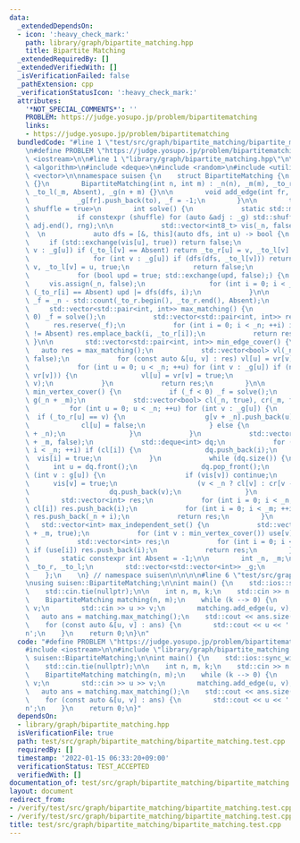 ```yaml
---
data:
  _extendedDependsOn:
  - icon: ':heavy_check_mark:'
    path: library/graph/bipartite_matching.hpp
    title: Bipartite Matching
  _extendedRequiredBy: []
  _extendedVerifiedWith: []
  _isVerificationFailed: false
  _pathExtension: cpp
  _verificationStatusIcon: ':heavy_check_mark:'
  attributes:
    '*NOT_SPECIAL_COMMENTS*': ''
    PROBLEM: https://judge.yosupo.jp/problem/bipartitematching
    links:
    - https://judge.yosupo.jp/problem/bipartitematching
  bundledCode: "#line 1 \"test/src/graph/bipartite_matching/bipartite_matching.test.cpp\"\
    \n#define PROBLEM \"https://judge.yosupo.jp/problem/bipartitematching\"\n\n#include\
    \ <iostream>\n\n#line 1 \"library/graph/bipartite_matching.hpp\"\n\n\n\n#include\
    \ <algorithm>\n#include <deque>\n#include <random>\n#include <utility>\n#include\
    \ <vector>\n\nnamespace suisen {\n    struct BipartiteMatching {\n        BipartiteMatching()\
    \ {}\n        BipartiteMatching(int n, int m) : _n(n), _m(m), _to_r(_n, Absent),\
    \ _to_l(_m, Absent), _g(n + m) {}\n\n        void add_edge(int fr, int to) {\n\
    \            _g[fr].push_back(to), _f = -1;\n        }\n\n        template <bool\
    \ shuffle = true>\n        int solve() {\n            static std::mt19937 rng(std::random_device{}());\n\
    \            if constexpr (shuffle) for (auto &adj : _g) std::shuffle(adj.begin(),\
    \ adj.end(), rng);\n\n            std::vector<int8_t> vis(_n, false);\n      \
    \  \n            auto dfs = [&, this](auto dfs, int u) -> bool {\n           \
    \     if (std::exchange(vis[u], true)) return false;\n                for (int\
    \ v : _g[u]) if (_to_l[v] == Absent) return _to_r[u] = v, _to_l[v] = u, true;\n\
    \                for (int v : _g[u]) if (dfs(dfs, _to_l[v])) return _to_r[u] =\
    \ v, _to_l[v] = u, true;\n                return false;\n            };\n    \n\
    \            for (bool upd = true; std::exchange(upd, false);) {\n           \
    \     vis.assign(_n, false);\n                for (int i = 0; i < _n; ++i) if\
    \ (_to_r[i] == Absent) upd |= dfs(dfs, i);\n            }\n\n            return\
    \ _f = _n - std::count(_to_r.begin(), _to_r.end(), Absent);\n        }\n\n   \
    \     std::vector<std::pair<int, int>> max_matching() {\n            if (_f <\
    \ 0) _f = solve();\n            std::vector<std::pair<int, int>> res;\n      \
    \      res.reserve(_f);\n            for (int i = 0; i < _n; ++i) if (_to_r[i]\
    \ != Absent) res.emplace_back(i, _to_r[i]);\n            return res;\n       \
    \ }\n\n        std::vector<std::pair<int, int>> min_edge_cover() {\n         \
    \   auto res = max_matching();\n            std::vector<bool> vl(_n, false), vr(_n,\
    \ false);\n            for (const auto &[u, v] : res) vl[u] = vr[v] = true;\n\
    \            for (int u = 0; u < _n; ++u) for (int v : _g[u]) if (not (vl[u] and\
    \ vr[v])) {\n                vl[u] = vr[v] = true;\n                res.emplace_back(u,\
    \ v);\n            }\n            return res;\n        }\n\n        std::vector<int>\
    \ min_vertex_cover() {\n            if (_f < 0) _f = solve();\n            std::vector<std::vector<int>>\
    \ g(_n + _m);\n            std::vector<bool> cl(_n, true), cr(_m, false);\n  \
    \          for (int u = 0; u < _n; ++u) for (int v : _g[u]) {\n              \
    \  if (_to_r[u] == v) {\n                    g[v + _n].push_back(u);\n       \
    \             cl[u] = false;\n                } else {\n                    g[u].push_back(v\
    \ + _n);\n                }\n            }\n            std::vector<bool> vis(_n\
    \ + _m, false);\n            std::deque<int> dq;\n            for (int i = 0;\
    \ i < _n; ++i) if (cl[i]) {\n                dq.push_back(i);\n              \
    \  vis[i] = true;\n            }\n            while (dq.size()) {\n          \
    \      int u = dq.front();\n                dq.pop_front();\n                for\
    \ (int v : g[u]) {\n                    if (vis[v]) continue;\n              \
    \      vis[v] = true;\n                    (v < _n ? cl[v] : cr[v - _n]) = true;\n\
    \                    dq.push_back(v);\n                }\n            }\n    \
    \        std::vector<int> res;\n            for (int i = 0; i < _n; ++i) if (not\
    \ cl[i]) res.push_back(i);\n            for (int i = 0; i < _m; ++i) if (cr[i])\
    \ res.push_back(_n + i);\n            return res;\n        }\n        \n     \
    \   std::vector<int> max_independent_set() {\n            std::vector<bool> use(_n\
    \ + _m, true);\n            for (int v : min_vertex_cover()) use[v] = false;\n\
    \            std::vector<int> res;\n            for (int i = 0; i < _n + _m; ++i)\
    \ if (use[i]) res.push_back(i);\n            return res;\n        }\n\n    private:\n\
    \        static constexpr int Absent = -1;\n\n        int _n, _m;\n        std::vector<int>\
    \ _to_r, _to_l;\n        std::vector<std::vector<int>> _g;\n        int _f = 0;\n\
    \    };\n    \n} // namespace suisen\n\n\n\n#line 6 \"test/src/graph/bipartite_matching/bipartite_matching.test.cpp\"\
    \nusing suisen::BipartiteMatching;\n\nint main() {\n    std::ios::sync_with_stdio(false);\n\
    \    std::cin.tie(nullptr);\n\n    int n, m, k;\n    std::cin >> n >> m >> k;\n\
    \    BipartiteMatching matching(n, m);\n    while (k --> 0) {\n        int u,\
    \ v;\n        std::cin >> u >> v;\n        matching.add_edge(u, v);\n    }\n \
    \   auto ans = matching.max_matching();\n    std::cout << ans.size() << '\\n';\n\
    \    for (const auto &[u, v] : ans) {\n        std::cout << u << ' ' << v << '\\\
    n';\n    }\n    return 0;\n}\n"
  code: "#define PROBLEM \"https://judge.yosupo.jp/problem/bipartitematching\"\n\n\
    #include <iostream>\n\n#include \"library/graph/bipartite_matching.hpp\"\nusing\
    \ suisen::BipartiteMatching;\n\nint main() {\n    std::ios::sync_with_stdio(false);\n\
    \    std::cin.tie(nullptr);\n\n    int n, m, k;\n    std::cin >> n >> m >> k;\n\
    \    BipartiteMatching matching(n, m);\n    while (k --> 0) {\n        int u,\
    \ v;\n        std::cin >> u >> v;\n        matching.add_edge(u, v);\n    }\n \
    \   auto ans = matching.max_matching();\n    std::cout << ans.size() << '\\n';\n\
    \    for (const auto &[u, v] : ans) {\n        std::cout << u << ' ' << v << '\\\
    n';\n    }\n    return 0;\n}"
  dependsOn:
  - library/graph/bipartite_matching.hpp
  isVerificationFile: true
  path: test/src/graph/bipartite_matching/bipartite_matching.test.cpp
  requiredBy: []
  timestamp: '2022-01-15 06:33:20+09:00'
  verificationStatus: TEST_ACCEPTED
  verifiedWith: []
documentation_of: test/src/graph/bipartite_matching/bipartite_matching.test.cpp
layout: document
redirect_from:
- /verify/test/src/graph/bipartite_matching/bipartite_matching.test.cpp
- /verify/test/src/graph/bipartite_matching/bipartite_matching.test.cpp.html
title: test/src/graph/bipartite_matching/bipartite_matching.test.cpp
---
```


